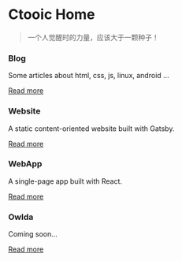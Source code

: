 # Ctooic Home

>一个人觉醒时的力量，应该大于一颗种子！

### Blog

Some articles about html, css, js, linux, android ...

[Read more](https://ctoo88.github.io/blog)

### Website

A static content-oriented website built with Gatsby.

[Read more](https://github.com/ctoo88/gatsby-static-website)

### WebApp

A single-page app built with React.

[Read more](https://github.com/ctoo88/react-single-page-app)

### Owlda

Coming soon...

[Read more](https://github.com/ctoo88/owlda)
